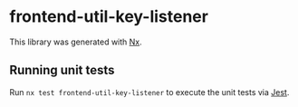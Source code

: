 # frontend-util-key-listener

This library was generated with [Nx](https://nx.dev).

## Running unit tests

Run `nx test frontend-util-key-listener` to execute the unit tests via [Jest](https://jestjs.io).
